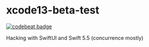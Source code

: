 # xcode13-beta-test

[![codebeat badge](https://codebeat.co/badges/c1243121-9417-4127-9e2f-a8a446c226ae)](https://codebeat.co/projects/github-com-albertocsouto-xcode13-beta-test-main)

Hacking with SwiftUI and Swift 5.5 (concurrence mostly)
